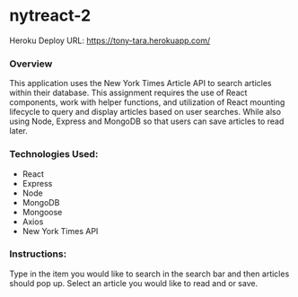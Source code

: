 # nytreact-2

Heroku Deploy URL: https://tony-tara.herokuapp.com/

### Overview

This application uses the New York Times Article API to search articles within their database. This assignment requires the use of React components, work with helper functions, and utilization of React mounting lifecycle to query and display articles based on user searches. While also using Node, Express and MongoDB so that users can save articles to read later. 

### Technologies Used: 

- React 
- Express 
- Node 
- MongoDB
- Mongoose 
- Axios 
- New York Times API


### Instructions: 

Type in the item you would like to search in the search bar and then articles should pop up. Select an article you would like to read and or save.

